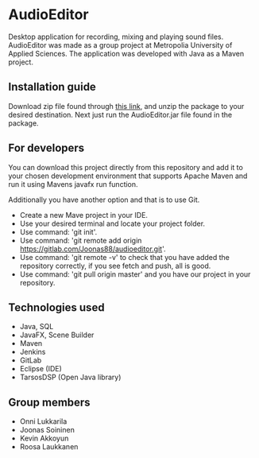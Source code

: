 # AudioEditor

Desktop application for recording, mixing and playing sound files. AudioEditor was made as a group project at Metropolia University of Applied Sciences. The application was developed with Java as a Maven project.

## Installation guide
Download zip file found through [this link](https://drive.google.com/file/d/1fLdKwnzuLtTmERpbbFtKJa_s7MHymp12/view), and unzip the package to your desired destination. Next just run the AudioEditor.jar file found in the package.


## For developers
You can download this project directly from this repository and add it to your chosen development environment that supports Apache Maven and run it using Mavens javafx run function.

Additionally you have another option and that is to use Git.
- Create a new Mave project in your IDE.
- Use your desired terminal and locate your project folder.
- Use command: 'git init'.
- Use command: 'git remote add origin https://gitlab.com/Joonas88/audioeditor.git'.
- Use command: 'git remote -v' to check that you have added the repository correctly, if you see fetch and push, all is good.
- Use command: 'git pull origin master' and you have our project in your repository.

## Technologies used

- Java, SQL
- JavaFX, Scene Builder
- Maven
- Jenkins
- GitLab
- Eclipse (IDE)
- TarsosDSP (Open Java library)

## Group members

- Onni Lukkarila
- Joonas Soininen 
- Kevin Akkoyun
- Roosa Laukkanen

